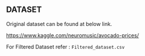 
## DATASET

Original dataset can be found at below link.

https://www.kaggle.com/neuromusic/avocado-prices/

For Filtered Dataset refer : `Filtered_dataset.csv`
